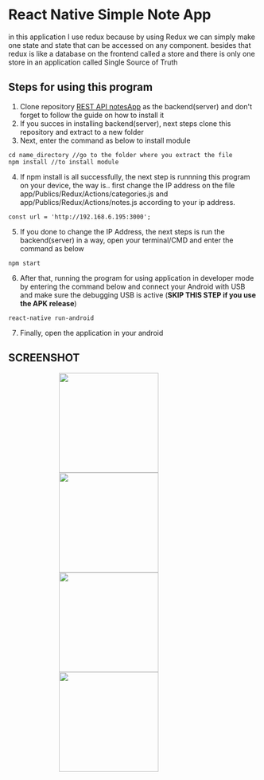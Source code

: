 # React Native Simple Note App
in this application I use redux because by using Redux we can simply make one state and state that can be accessed on any component. besides that redux is like a database on the frontend called a store and there is only one store in an application called Single Source of Truth
## Steps for using this program
1. Clone repository [REST API notesApp](https://github.com/ilhamyoga/RESTful-notes-app.git) as the backend(server) and don't forget to follow the guide on how to install it
2. If you succes in installing backend(server), next steps clone this repository and extract to a new folder
3. Next, enter the command as below to install module 
```
cd name_directory //go to the folder where you extract the file
npm install //to install module
```
4. If npm install is all successfully, the next step is runnning this program on your device, the way is.. first change the IP address on the file app/Publics/Redux/Actions/categories.js and app/Publics/Redux/Actions/notes.js according to your ip address.
```
const url = 'http://192.168.6.195:3000';
```
5. If you done to change the IP Address, the next steps is run the backend(server) in a way, open your terminal/CMD and enter the command as below
```
npm start
```
6. After that, running the program for using application in developer mode by entering the command below and connect your Android with USB and make sure the debugging USB is active (<b>SKIP THIS STEP if you use the APK release</b>)
```
react-native run-android
```
7. Finally, open the application in your android
## SCREENSHOT
<p align="center">
    <img src="https://raw.githubusercontent.com/ilhamyoga/notes-app-react-native-redux/master/screenshot/HomeScreen.png" width=200 align="center" style="margin-right:100px"/>
    <img src="https://raw.githubusercontent.com/ilhamyoga/notes-app-react-native-redux/master/screenshot/Drawer.png" width=200 align="center" style="margin-right:100px"/>
    <img src="https://raw.githubusercontent.com/ilhamyoga/notes-app-react-native-redux/master/screenshot/AddCategory.png" width=200 align="center" style="margin-right:100px"/>
    <img src="https://raw.githubusercontent.com/ilhamyoga/notes-app-react-native-redux/master/screenshot/AddNote.png" width=200 align="center" style="margin-right:100px"/>
</p>

